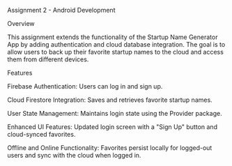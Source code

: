 Assignment 2 - Android Development 

Overview

This assignment extends the functionality of the Startup Name Generator App by adding authentication and cloud database integration. The goal is to allow users to back up their favorite startup names to the cloud and access them from different devices.

Features

Firebase Authentication: Users can log in and sign up.

Cloud Firestore Integration: Saves and retrieves favorite startup names.

User State Management: Maintains login state using the Provider package.

Enhanced UI Features: Updated login screen with a "Sign Up" button and cloud-synced favorites.

Offline and Online Functionality: Favorites persist locally for logged-out users and sync with the cloud when logged in.
